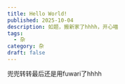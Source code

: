 ```yaml
---
title: Hello World!
published: 2025-10-04
description: 如题，搬新家了hhhh，开心喵
tags:
  - 杂
category: 杂
draft: false
---
```

兜兜转转最后还是用fuwari了hhhh
